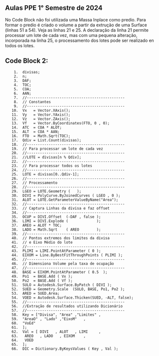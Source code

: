 ## Aulas PPE 1° Semestre de 2024

No Code Block não foi utilizada uma Massa Inplace como predio. Para formar o predio é criado o volume a partir da extrução de uma Surface (linhas 51 a 54).
Veja as linhas 21 e 25.
A declaração da linha 21 permite processar um lote de cada vez, mas com uma pequena alteração, incorporada na linha 25, o processamento dos lotes pode ser realizado
en todos os lotes.

## Code Block 2: 

        1.  divisas;
        2.  n;
        3.  DAF;
        4.  TOC;
        5.  COA;
        6.  AAN;
        7.  //---------------------------------------------
        8.  // Constantes
        9.  //---------------------------------------------
       10.  Vx   = Vector.XAxis();
       11.  Vy   = Vector.YAxis();
       12.  Vz   = Vector.ZAxis();
       13.  Vf   = Vector.ByCoordinates(FTO, 0 , 0);
       14.  ATC  = COA * ALOT;
       15.  ALT  = COA * AAN;
       16.  FTO  = Math.Sqrt(TOC);
       17.  Qdiv = List.Count(divisas);
       18.  //---------------------------------------------
       19.  // Para processar um lote de cada vez
       20.  //---------------------------------------------
       21.  //LOTE = divisas[n % Qdiv];
       22.  //---------------------------------------------
       23.  // Para processar todos os lotes
       24.  //---------------------------------------------
       25.  LOTE = divisas[0..Qdiv-1];
       26.  //---------------------------------------------
       27.  // Processamento
       28.  //---------------------------------------------
       29.  LGEO = LOTE.Geometry (   );
       30.  DIVI = PolyCurve.ByJoinedCurves ( LGEO , 0 );
       31.  ALOT = LOTE.GetParameterValueByName("Area");
       32.  //---------------------------------------------
       33.  // Captura Linhas da divisa e faz offset
       34.  //---------------------------------------------
       35.  OCUP = DIVI.Offset  (-DAF , false );
       36.  LIMI = DIVI.Explode (             );
       37.  AREO = ALOT * TOC;
       38.  LADO = Math.Sqrt    ( AREO        );
       39.  //---------------------------------------------
       40.  // Pontos extremos dos limites da divisa
       41.  // e Eixo Médio do lote
       42.  //---------------------------------------------
       43.  PLIMI = LIMI.PointAtParameter ( 0 );
       44.  EIXOM = Line.ByBestFitThroughPoints ( PLIMI );
       45.  //---------------------------------------------
       46.  // Dimensiona Volume pela taxa de ocupação
       47.  //---------------------------------------------
       48.  BASE = EIXOM.PointAtParameter ( 0.5  );
       49.  Po1  = BASE.Add ( Vx );
       50.  Po2  = BASE.Add ( Vf );
       51.  SULO = Autodesk.Surface.ByPatch ( DIVI );
       52.  SUED = Geometry.Scale  (SULO, BASE, Po1, Po2 );
       53.  ARED = SUED.Area;
       54.  VOED = Autodesk.Surface.Thicken(SUED, -ALT, false);
       55.  //---------------------------------------------
       56.  //Extração de resultados utilizando Dicionário
       57.  //---------------------------------------------
       58.  Key = ["Divisa", "Area" ,"Limites" ,
       59.  "AreaO" , "Lado" ,"EixoM"   ,
       60.  "VoEd"
       61.  ];
       62.  Val = [ DIVI   , ALOT   , LIMI     ,
       63.   AREO   , LADO   , EIXOM    ,
       64.   VOED
       65.  ];
       66.  DIC = Dictionary.ByKeysValues ( Key , Val );
       
